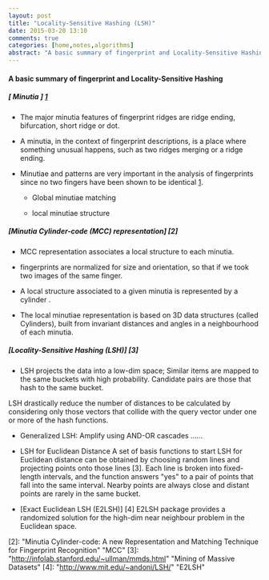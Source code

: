 ```yaml
---
layout: post
title: "Locality-Sensitive Hashing (LSH)"
date: 2015-03-20 13:10
comments: true
categories: [home,notes,algorithms]
abstract: "A basic summary of fingerprint and Locality-Sensitive Hashing Alg"
---
```


#### A basic summary of fingerprint and Locality-Sensitive Hashing

##### [ Minutia ] [1]
   * The major minutia features of fingerprint ridges are ridge ending, bifurcation, short ridge or dot.

   * A minutia, in the context of fingerprint descriptions, is a place where something unusual happens, such as two ridges merging or a ridge ending.

   * Minutiae and patterns are very important in the analysis of fingerprints since no two fingers have been shown to be identical [1].

      - Global minutiae matching

      - local minutiae structure


##### [Minutia Cylinder-code (MCC) representation] [2]
   * MCC representation associates a local structure to each minutia.

   * fingerprints are normalized for size and orientation, so that if we took two images of the same finger.

   * A local structure associated to a given minutia is represented by a cylinder .

   * The local minutiae representation is based on 3D data structures (called Cylinders), built from invariant distances and angles in a neighbourhood of each minutia.


##### [Locality-Sensitive Hashing (LSH)] [3]
   * LSH projects the data into a low-dim space; Similar items are mapped to the same buckets with high probability. Candidate pairs are those that hash to the same bucket.

  LSH drastically reduce the number of distances to be calculated by considering only those vectors that collide with the query vector under one or more of the hash functions.

   * Generalized LSH:  Amplify using AND-OR cascades
      ......

   * LSH for Euclidean Distance
    A set of basis functions to start LSH for Euclidean distance can be obtained by choosing random lines and projecting points onto those lines [3].  Each line is broken into fixed-length intervals, and the function answers "yes" to a pair of points that fall into the same interval.  Nearby points are always close and distant points are rarely in the same bucket.

   * [Exact Euclidean LSH (E2LSH)] [4]
	E2LSH package provides a randomized solution for the high-dim near neighbour problem in the Euclidean space.


[1]: "http://en.wikipedia.org/wiki/Fingerprint" "Fingerprint"
[2]: "Minutia Cylinder-code: A new Representation and Matching Technique for Fingerprint Recognition"  "MCC"
[3]: "http://infolab.stanford.edu/~ullman/mmds.html"   "Mining of Massive Datasets"
[4]: "http://www.mit.edu/~andoni/LSH/" "E2LSH"
